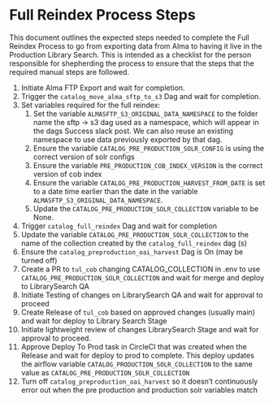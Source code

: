 
# Full Reindex Process Steps

This document outlines the expected steps needed to complete the Full Reindex Process to go from exporting data from Alma to having it live in the Production Library Search. This is intended as a checklist for the person responsible for shepherding the process to ensure that the steps that the required manual steps are followed.

1. Initiate Alma FTP Export and wait for completion.
1. Trigger the `catalog_move_alma_sftp_to_s3` Dag and wait for completion.
1. Set variables required for the full reindex:
   1. Set the variable `ALMASFTP_S3_ORIGINAL_DATA_NAMESPACE` to the folder name the sftp -> s3 dag used as a namespace, which will appear in the dags Success slack post. We can also reuse an existing namespace to use data previously exported by that dag.
   2. Ensure the variable `CATALOG_PRE_PRODUCTION_SOLR_CONFIG` is using the correct version of solr configs
   3. Ensure the variable `PRE_PRODUCTION_COB_INDEX_VERSION` is the correct version of cob index
   4. Ensure the variable `CATALOG_PRE_PRODUCTION_HARVEST_FROM_DATE` is set to a date time earlier than the date in the variable `ALMASFTP_S3_ORIGINAL_DATA_NAMESPACE`.
   5. Update the `CATALOG_PRE_PRODUCTION_SOLR_COLLECTION` variable to be None.
2. Trigger `catalog_full_reindex` Dag and wait for completion
3. Update the variable `CATALOG_PRE_PRODUCTION_SOLR_COLLECTION` to the name of the collection created by the `catalog_full_reindex` dag (s)  
4. Ensure the `catalog_preproduction_oai_harvest` Dag is On (may be turned off)
5. Create a PR to `tul_cob` changing CATALOG_COLLECTION in .env to use `CATALOG_PRE_PRODUCTION_SOLR_COLLECTION` and wait for merge and deploy to LibrarySearch QA
6. Initiate Testing of changes on LibrarySearch QA and wait for approval to proceed
7. Create Release of `tul_cob` based on approved changes (usually main) and wait for deploy to Library Search Stage
8. Initiate lightweight review of changes LibrarySearch Stage and wait for approval to proceed.
9.  Approve Deploy To Prod task in CircleCI that was created when the Release and wait for deploy to prod to complete. This deploy updates the airflow variable `CATALOG_PRODUCTION_SOLR_COLLECTION` to the same value as `CATALOG_PRE_PRODUCTION_SOLR_COLLECTION`
10. Turn off `catalog_preproduction_oai_harvest` so it doesn’t continuously error out when the pre production and production solr variables match
